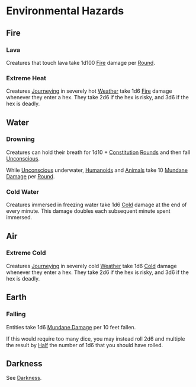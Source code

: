 # Environmental Hazards

## Fire

### Lava

Creatures that touch lava take 1d100 [Fire](../Combat/Damage%20Types/Fire.md) damage per [Round](../Core%20Procedures/Round.md).

### Extreme Heat

Creatures [Journeying](../Exploration/Overland%20Journeys.md) in severely hot [Weather](Weather.md) take 1d6 [Fire](../Combat/Damage%20Types/Fire.md) damage whenever they enter a hex. They take 2d6 if the hex is risky, and 3d6 if the hex is deadly.

## Water

### Drowning

Creatures can hold their breath for 1d10 + [Constitution](../../Player%20Characters/The%20Ability%20Scores/Constitution.md) [Rounds](../Core%20Procedures/Round.md) and then fall [Unconscious](../Conditions/Unconscious.md).

While [Unconscious](../Conditions/Unconscious.md) underwater, [Humanoids](../../Resources%20for%20GMs/Creature%20Types/Humanoid.md) and [Animals](../../Resources%20for%20GMs/Creature%20Types/Animal.md) take 10 [Mundane Damage](../Combat/Damage%20Types/Mundane%20Damage.md) per [Round](../Core%20Procedures/Round.md).

### Cold Water

Creatures immersed in freezing water take 1d6 [Cold](../Combat/Damage%20Types/Cold.md) damage at the end of every minute. This damage doubles each subsequent minute spent immersed.

## Air

### Extreme Cold

Creatures [Journeying](../Exploration/Overland%20Journeys.md) in severely cold [Weather](Weather.md) take 1d6 [Cold](../Combat/Damage%20Types/Cold.md) damage whenever they enter a hex. They take 2d6 if the hex is risky, and 3d6 if the hex is deadly.

## Earth

### Falling

Entities take 1d6 [Mundane Damage](../Combat/Damage%20Types/Mundane%20Damage.md) per 10 feet fallen.

If this would require too many dice, you may instead roll 2d6 and multiple the result by [Half](../Core%20Procedures/Half.md) the number of 1d6 that you should have rolled.

## Darkness

See [Darkness](Darkness.md).
